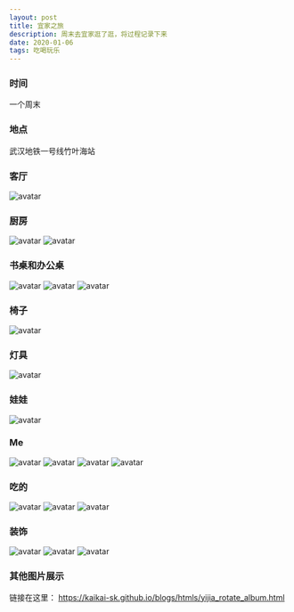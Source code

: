 ```yaml
---
layout: post
title: 宜家之旅
description: 周末去宜家逛了逛，将过程记录下来
date: 2020-01-06
tags: 吃喝玩乐
---
```


### 时间
一个周末

### 地点
武汉地铁一号线竹叶海站

### 客厅
![avatar](https://kaikai-sk.github.io/blogs/htmls/images/yijia/yijia_keting_1.jpg)

### 厨房
![avatar](https://kaikai-sk.github.io/blogs/htmls/images/yijia/yijia_chufang_1.jpg)
![avatar](https://kaikai-sk.github.io/blogs/htmls/images/yijia/yijia_chufang_2.jpg)

### 书桌和办公桌
![avatar](https://kaikai-sk.github.io/blogs/htmls/images/yijia/yijia_desk_1.jpg)
![avatar](https://kaikai-sk.github.io/blogs/htmls/images/yijia/yijia_desk_2.jpg)
![avatar](https://kaikai-sk.github.io/blogs/htmls/images/yijia/yijia_desk_3.jpg)

### 椅子
![avatar](https://kaikai-sk.github.io/blogs/htmls/images/yijia/yijia_chair_1.jpg)

### 灯具
![avatar](https://kaikai-sk.github.io/blogs/htmls/images/yijia/yijia_dengju_1.jpg)

### 娃娃
![avatar](https://kaikai-sk.github.io/blogs/htmls/images/yijia/yijia_wawa_1.jpg)


### Me
![avatar](https://kaikai-sk.github.io/blogs/htmls/images/yijia/yijia_me_1.jpg)
![avatar](https://kaikai-sk.github.io/blogs/htmls/images/yijia/yijia_me_2.jpg)
![avatar](https://kaikai-sk.github.io/blogs/htmls/images/yijia/yijia_me_3.jpg)
![avatar](https://kaikai-sk.github.io/blogs/htmls/images/yijia/yijia_me_4.jpg)

### 吃的
![avatar](https://kaikai-sk.github.io/blogs/htmls/images/yijia/yijia_eat_1.jpg)
![avatar](https://kaikai-sk.github.io/blogs/htmls/images/yijia/yijia_eat_2.jpg)
![avatar](https://kaikai-sk.github.io/blogs/htmls/images/yijia/yijia_eat_3.jpg)

### 装饰
![avatar](https://kaikai-sk.github.io/blogs/htmls/images/yijia/yijia_zhuangshi_1.jpg)
![avatar](https://kaikai-sk.github.io/blogs/htmls/images/yijia/yijia_zhuangshi_2.jpg)
![avatar](https://kaikai-sk.github.io/blogs/htmls/images/yijia/yijia_zhuangshi_3.jpg)


### 其他图片展示
链接在这里：
https://kaikai-sk.github.io/blogs/htmls/yijia_rotate_album.html
